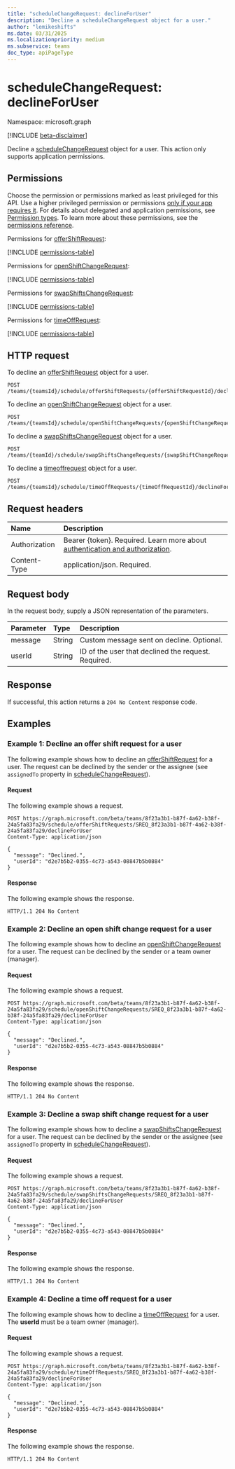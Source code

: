 ```yaml
---
title: "scheduleChangeRequest: declineForUser"
description: "Decline a scheduleChangeRequest object for a user."
author: "lemikeshifts"
ms.date: 03/31/2025
ms.localizationpriority: medium
ms.subservice: teams
doc_type: apiPageType
---
```


# scheduleChangeRequest: declineForUser

Namespace: microsoft.graph

[!INCLUDE [beta-disclaimer](../../includes/beta-disclaimer.md)]

Decline a [scheduleChangeRequest](../resources/schedulechangerequest.md) object for a user. This action only supports application permissions.

## Permissions

Choose the permission or permissions marked as least privileged for this API. Use a higher privileged permission or permissions [only if your app requires it](/graph/permissions-overview#best-practices-for-using-microsoft-graph-permissions). For details about delegated and application permissions, see [Permission types](/graph/permissions-overview#permission-types). To learn more about these permissions, see the [permissions reference](/graph/permissions-reference).

Permissions for [offerShiftRequest](../resources/offershiftrequest.md):

<!-- {
  "blockType": "permissions",
  "name": "offershiftrequest-declineforuser-permissions"
}
-->
[!INCLUDE [permissions-table](../includes/permissions/offershiftrequest-declineforuser-permissions.md)]

Permissions for [openShiftChangeRequest](../resources/openshiftchangerequest.md):

<!-- {
  "blockType": "permissions",
  "name": "openshiftchangerequest-declineforuser-permissions"
}
-->
[!INCLUDE [permissions-table](../includes/permissions/openshiftchangerequest-declineforuser-permissions.md)]

Permissions for [swapShiftsChangeRequest](../resources/swapshiftschangerequest.md):

<!-- {
  "blockType": "permissions",
  "name": "swapshiftschangerequest-declineforuser-permissions"
}
-->
[!INCLUDE [permissions-table](../includes/permissions/swapshiftschangerequest-declineforuser-permissions.md)]

Permissions for [timeOffRequest](../resources/timeoffrequest.md):

<!-- {
  "blockType": "permissions",
  "name": "timeoffrequest-declineforuser-permissions"
}
-->
[!INCLUDE [permissions-table](../includes/permissions/timeoffrequest-declineforuser-permissions.md)]

## HTTP request

To decline an [offerShiftRequest](../resources/offershiftrequest.md) object for a user.

<!-- {
  "blockType": "ignored"
}
-->
``` http
POST /teams/{teamsId}/schedule/offerShiftRequests/{offerShiftRequestId}/declineForUser
```

To decline an [openShiftChangeRequest](../resources/openshiftchangerequest.md) object for a user.

<!-- {
  "blockType": "ignored"
}
-->
``` http
POST /teams/{teamsId}/schedule/openShiftChangeRequests/{openShiftChangeRequestId}/declineForUser
```

To decline a [swapShiftsChangeRequest](../resources/swapshiftschangerequest.md) object for a user.

<!-- {
  "blockType": "ignored"
}
-->
``` http
POST /teams/{teamId}/schedule/swapShiftsChangeRequests/{swapShiftChangeRequestId}/declineForUser
```

To decline a [timeoffrequest](../resources/timeoffrequest.md) object for a user.

<!-- {
  "blockType": "ignored"
}
-->
``` http
POST /teams/{teamsId}/schedule/timeOffRequests/{timeOffRequestId}/declineForUser
```

## Request headers

|Name|Description|
|:---|:---|
|Authorization|Bearer {token}. Required. Learn more about [authentication and authorization](/graph/auth/auth-concepts).|
|Content-Type|application/json. Required.|

## Request body

In the request body, supply a JSON representation of the parameters.

|Parameter|Type|Description|
|:---|:---|:---|
|message|String|Custom message sent on decline. Optional.|
|userId|String|ID of the user that declined the request. Required.|

## Response

If successful, this action returns a `204 No Content` response code.

## Examples

### Example 1: Decline an offer shift request for a user

The following example shows how to decline an [offerShiftRequest](../resources/offershiftrequest.md) for a user. The request can be declined by the sender or the assignee (see `assignedTo` property in [scheduleChangeRequest](../resources/schedulechangerequest.md)).

#### Request

The following example shows a request.
<!-- {
  "blockType": "request",
  "name": "offershiftrequestthis.declineforuser"
}
-->
``` http
POST https://graph.microsoft.com/beta/teams/8f23a3b1-b87f-4a62-b38f-24a5fa83fa29/schedule/offerShiftRequests/SREQ_8f23a3b1-b87f-4a62-b38f-24a5fa83fa29/declineForUser
Content-Type: application/json

{
  "message": "Declined.",
  "userId": "d2e7b5b2-0355-4c73-a543-08847b5b0884"
}
```

#### Response

The following example shows the response.
<!-- {
  "blockType": "response",
  "truncated": true
}
-->
``` http
HTTP/1.1 204 No Content
```

### Example 2: Decline an open shift change request for a user

The following example shows how to decline an [openShiftChangeRequest](../resources/openshiftchangerequest.md) for a user. The request can be declined by the sender or a team owner (manager).

#### Request

The following example shows a request.
<!-- {
  "blockType": "request",
  "name": "openshiftchangerequestthis.declineforuser"
}
-->
``` http
POST https://graph.microsoft.com/beta/teams/8f23a3b1-b87f-4a62-b38f-24a5fa83fa29/schedule/openShiftChangeRequests/SREQ_8f23a3b1-b87f-4a62-b38f-24a5fa83fa29/declineForUser
Content-Type: application/json

{
  "message": "Declined.",
  "userId": "d2e7b5b2-0355-4c73-a543-08847b5b0884"
}
```

#### Response

The following example shows the response.
<!-- {
  "blockType": "response",
  "truncated": true
}
-->
``` http
HTTP/1.1 204 No Content
```

### Example 3: Decline a swap shift change request for a user

The following example shows how to decline a [swapShiftsChangeRequest](../resources/swapshiftschangerequest.md) for a user. The request can be declined by the sender or the assignee (see `assignedTo` property in [scheduleChangeRequest](../resources/schedulechangerequest.md)).

#### Request

The following example shows a request.
<!-- {
  "blockType": "request",
  "name": "swapShiftsChangeRequestthis.declineforuser"
}
-->
``` http
POST https://graph.microsoft.com/beta/teams/8f23a3b1-b87f-4a62-b38f-24a5fa83fa29/schedule/swapShiftsChangeRequests/SREQ_8f23a3b1-b87f-4a62-b38f-24a5fa83fa29/declineForUser
Content-Type: application/json

{
  "message": "Declined.",
  "userId": "d2e7b5b2-0355-4c73-a543-08847b5b0884"
}
```

#### Response

The following example shows the response.
<!-- {
  "blockType": "response",
  "truncated": true
}
-->
``` http
HTTP/1.1 204 No Content
```

### Example 4: Decline a time off request for a user

The following example shows how to decline a [timeOffRequest](../resources/timeoffrequest.md) for a user. The **userId** must be a team owner (manager).

#### Request

The following example shows a request.
<!-- {
  "blockType": "request",
  "name": "timeoffrequestthis.declineforuser"
}
-->
``` http
POST https://graph.microsoft.com/beta/teams/8f23a3b1-b87f-4a62-b38f-24a5fa83fa29/schedule/timeOffRequests/SREQ_8f23a3b1-b87f-4a62-b38f-24a5fa83fa29/declineForUser
Content-Type: application/json

{
  "message": "Declined.",
  "userId": "d2e7b5b2-0355-4c73-a543-08847b5b0884"
}
```

#### Response

The following example shows the response.
<!-- {
  "blockType": "response",
  "truncated": true
}
-->
``` http
HTTP/1.1 204 No Content
```